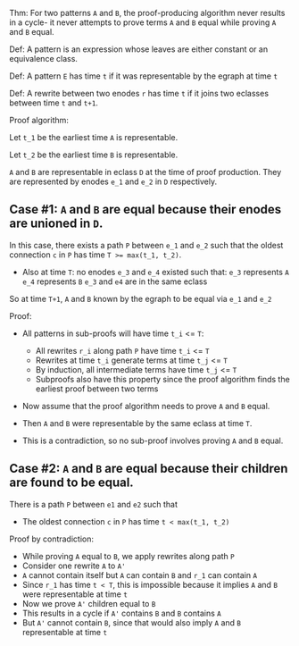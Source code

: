 
Thm: For two patterns `A` and `B`, the proof-producing algorithm never results in a cycle-
  it never attempts to prove terms `A` and `B` equal while proving `A` and `B` equal.

Def: A pattern is an expression whose leaves are either constant or an equivalence class.

Def: A pattern `E` has time `t` if it was representable by the egraph at time `t`

Def: A rewrite between two enodes `r` has time `t` if it joins
  two eclasses between time `t` and `t+1`.

Proof algorithm:

Let `t_1` be the earliest time `A` is representable.

Let `t_2` be the earliest time `B` is representable.

`A` and `B` are representable in eclass `D` at the time of proof production.
They are represented by enodes `e_1` and `e_2` in `D` respectively. 



## Case #1: `A` and `B` are equal because their enodes are unioned in `D`.
In this case, there exists a path `P` between `e_1` and `e_2` such that
the oldest connection `c` in `P` has time `T >= max(t_1, t_2)`.


- Also at time `T`: no enodes `e_3` and `e_4` existed such that:
  `e_3` represents `A`
  `e_4` represents `B`
  `e_3` and `e4` are in the same eclass

So at time `T+1`, `A` and `B` known by the egraph to be equal via `e_1` and `e_2`

Proof:
- All patterns in sub-proofs will have time `t_i` <= `T`:
    - All rewrites `r_i` along path `P` have time `t_i` <= `T`
    - Rewrites at time `t_i` generate terms at time `t_j` <= `T`
    - By induction, all intermediate terms have time `t_j` <= `T`
    - Subproofs also have this property since the proof algorithm finds the earliest proof between two terms

- Now assume that the proof algorithm needs to prove `A` and `B` equal.

- Then `A` and `B` were representable by the same eclass at time `T`.

- This is a contradiction, so no sub-proof involves proving `A` and `B` equal.


## Case #2: `A` and `B` are equal because their children are found to be equal.
There is a path `P` between `e1` and `e2` such that
- The oldest connection `c` in `P` has time `t < max(t_1, t_2)`

Proof by contradiction:
- While proving `A` equal to `B`, we apply rewrites along path `P`
- Consider one rewrite `A` to `A'`
- `A` cannot contain itself but `A` can contain `B` and `r_1` can contain `A`
- Since `r_1` has time `t < T`, this is impossible because it implies `A` and `B` were representable at time `t`
- Now we prove `A'` children equal to `B`
- This results in a cycle if `A'` contains `B` and `B` contains `A`
- But `A'` cannot contain `B`, since that would also imply `A` and `B` representable at time `t` 






